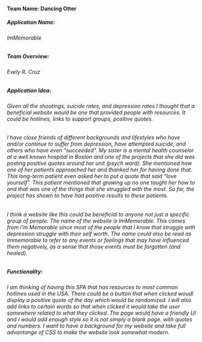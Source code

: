 #### Team Name: Dancing Otter
##### Application Name: 
###### ImMemorable
##### Team Overview: 
###### Evely R. Cruz
##### Application Idea: 
###### Given all the shootings, suicide rates, and depression rates I thought that a beneficial website would be one that provided people with resources. It could be hotlines, links to support groups, positive quotes. 
###### I have close friends of different backgrounds and lifestyles who have and/or continue to suffer from depression, have attempted suicide, and others who have even "succeeded". My sister is a mental health counselor at a well known hospital in Boston and one of the projects that she did was posting positive quotes around her unit (psych ward). She mentioned how one of her patients approached her and thanked her for having done that. This long-term patient even asked her to put a quote that said "love yourself". This patient mentioned that growing up no one taught her how to and that was one of the things that she struggled with the most. So far, the project has shown to have had positive results to these patients.
###### I think a website like this could be beneficial to anyone not just a specific group of people. The name of the website is ImMemorable. This comes from I'm Memorable since most of the people that I know that struggle with depression struggle with their self worth. The name could also be read as Immemorable to refer to any events or feelings that may have influenced them negatively, as a sense that those events must be forgotten (and healed). 
##### Functionality: 
###### I am thinking of having this SPA that has resources to most common hotlines used in the USA. There could be a button that when clicked woudl display a positive quote of the day which would be randomized. I will also add links to certain words so that when clicked it would take the user somewhere related to what they clicked. The page would have a friendly UI and I would add enough style so it is not simply a blank page. with quotes and numbers. I want to have a background for my website and take full advantange of CSS to make the website look somewhat modern. 

